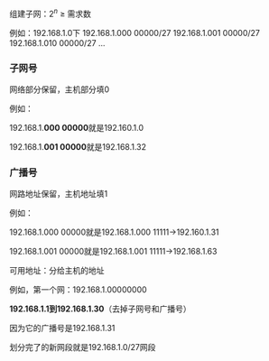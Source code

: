 组建子网：$2^n$ ≥ 需求数

例如：192.168.1.0下
192.168.1.000 00000/27
192.168.1.001 00000/27
192.168.1.010 00000/27
...



### 子网号

网络部分保留，主机部分填0

例如：

192.168.1.**000 00000**就是192.160.1.0

192.168.1.**001 00000**就是192.168.1.32



### 广播号

网路地址保留，主机地址填1

例如：

192.168.1.000 00000就是192.168.1.000 11111->192.160.1.31

192.168.1.001 00000就是192.168.1.001 11111->192.168.1.63



可用地址：分给主机的地址



例如，第一个网：192.168.1.00000000

**192.168.1.1到192.168.1.30**（去掉子网号和广播号）

因为它的广播号是192.168.1.31

划分完了的新网段就是192.168.1.0/27网段

